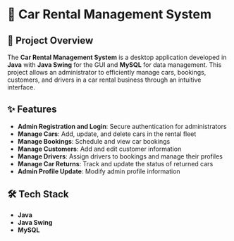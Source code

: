 # 🚗 Car Rental Management System

## 📌 Project Overview
The **Car Rental Management System** is a desktop application developed in **Java** with **Java Swing** for the GUI and **MySQL** for data management. This project allows an administrator to efficiently manage cars, bookings, customers, and drivers in a car rental business through an intuitive interface.

## ✨ Features
- **Admin Registration and Login**: Secure authentication for administrators
- **Manage Cars**: Add, update, and delete cars in the rental fleet
- **Manage Bookings**: Schedule and view car bookings
- **Manage Customers**: Add and edit customer information
- **Manage Drivers**: Assign drivers to bookings and manage their profiles
- **Manage Car Returns**: Track and update the status of returned cars
- **Admin Profile Update**: Modify admin profile information

## 🛠 Tech Stack
- **Java**
- **Java Swing**
- **MySQL**
